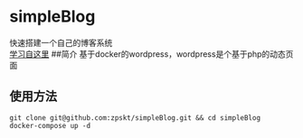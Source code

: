 # simpleBlog
快速搭建一个自己的博客系统  
[学习自这里](https://www.bilibili.com/video/BV12E41127Uj?spm_id_from=333.999.0.0)
##简介
基于docker的wordpress，wordpress是个基于php的动态页面
## 使用方法
    git clone git@github.com:zpskt/simpleBlog.git && cd simpleBlog
    docker-compose up -d 
